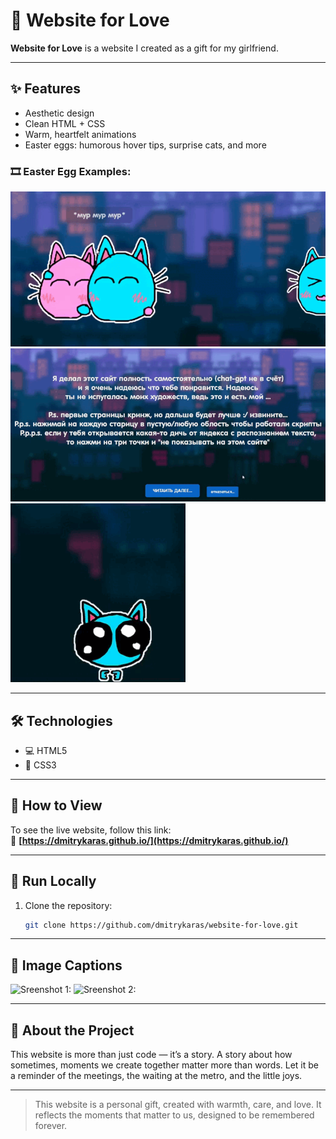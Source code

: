 # 💖 Website for Love

**Website for Love** is a website I created as a gift for my girlfriend.  

---

## ✨ Features

- Aesthetic design  
- Clean HTML + CSS  
- Warm, heartfelt animations  
- Easter eggs: humorous hover tips, surprise cats, and more

### 🎞️ Easter Egg Examples:

![Easter Egg 1](static/images/extra/1.gif)  
![Easter Egg 2](static/images/extra/2.gif)  
![Easter Egg 3](static/images/extra/3.gif)

---

## 🛠️ Technologies

- 💻 HTML5  
- 🎨 CSS3

---

## 🚀 How to View

To see the live website, follow this link:  
🔗 **[https://dmitrykaras.github.io/](https://dmitrykaras.github.io/)**

---

## 🧪 Run Locally

1. Clone the repository:
   ```bash
   git clone https://github.com/dmitrykaras/website-for-love.git

---

## 📌 Image Captions

![Sreenshot 1:](static/images/extra/4.png)
![Sreenshot 2:](static/images/extra/5.png)

---

## 🌹  About the Project

This website is more than just code — it’s a story.
A story about how sometimes, moments we create together matter more than words.
Let it be a reminder of the meetings, the waiting at the metro, and the little joys.

---

> This website is a personal gift, created with warmth, care, and love.
> It reflects the moments that matter to us, designed to be remembered forever.

